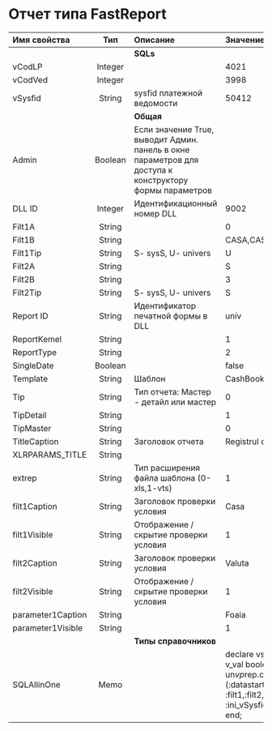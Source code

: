 # Отчет типа FastReport

| **Имя свойства** | **Тип** | **Описание** | **Значение для примера** |
| :------------- |:-------------:| :-----| :-----|
|  |  | **SQLs** |   |
| vCodLP | Integer |   | 4021 |
| vCodVed | Integer |   | 3998 |
| vSysfid | String | sysfid платежной ведомости | 50412 |
|   |    | **Общая** |   |
| Admin | Boolean | Если значение True, выводит Админ. панель в окне параметров для доступа к конструктору формы параметров |   |
| DLL ID | Integer | Идентификационный номер DLL | 9002 |
| Filt1A | String |   | 0 |
| Filt1B | String |   | CASA,CASSA |
| Filt1Tip | String | S- sysS, U- univers | U |
| Filt2A | String |   | S |
| Filt2B | String |   | 3 |
| Filt2Tip | String | S- sysS, U- univers | S |
| Report ID | String | Идентификатор печатной формы в DLL | univ |
| ReportKemel | String |   | 1 |
| ReportType | String |   | 2 |
| SingleDate | Boolean |   | false |
| Template | String | Шаблон | CashBook\_A\_val.frf |
| Tip | String | Тип отчета: Мастер - детайл или мастер | 0 |
| TipDetail | String |   | 1 |
| TipMaster | String |   | 0 |
| TitleCaption | String | Заголовок отчета | Registrul de casa |
| XLRPARAMS\_TITLE | String |   |   |
| extrep | String | Тип расширения файла шаблона \(0-xls,1-vts\) | 1 |
| filt1Caption | String | Заголовок проверки условия | Casa |
| filt1Visible | String | Отображение / скрытие проверки условия | 1 |
| filt2Caption | String | Заголовок проверки условия | Valuta |
| filt2Visible | String | Отображение / скрытие проверки условия | 1 |
| parameter1Caption | String |   | Foaia |
| parameter1Visible | String |   | 1 |
|   |   | **Типы справочников** |   |
| SQLAllinOne | Memo |   | declare vside boolean:=true; v\_val boolean:=true; begin un$vp$rep.cash\_book\_ot                             \(:datastart,:dataend, :filt1,:filt2,vside,:parameter1, :ini\_vSysfid,:sqlmaster,:sqldetail\); end; |

